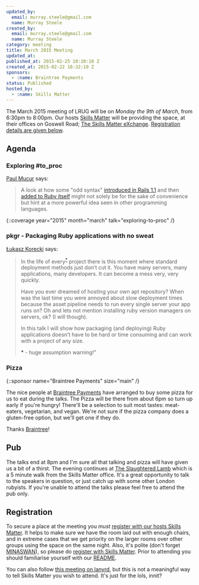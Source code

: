 ```yaml
---
updated_by:
  email: murray.steele@gmail.com
  name: Murray Steele
created_by:
  email: murray.steele@gmail.com
  name: Murray Steele
category: meeting
title: March 2015 Meeting
updated_at:
published_at: 2015-02-25 10:10:10 Z
created_at: 2015-02-22 18:32:10 Z
sponsors:
  - :name: Braintree Payments
status: Published
hosted_by:
  - :name: Skills Matter
---
```


The March 2015 meeting of LRUG will be on *Monday the 9th of March*, from 6:30pm to 8:00pm.  Our hosts [Skills Matter](http://skillsmatter.com/) will be providing the space, at their offices on Goswell Road; [The Skills Matter eXchange](https://skillsmatter.com/locations/96-skills-matter-exchange).  <a href="#mar15registration">Registration details are given below</a>.

Agenda
------

### Exploring #to_proc

[Paul Mucur](http://mudge.name/) says:

> A look at how some "odd syntax" [introduced in Rails 1.1](https://github.com/rails/rails/commit/69bf71f5e9b537f88acc0d4492a057336e7305d1) and
> then [added to Ruby itself](https://github.com/ruby/ruby/commit/ac4d6ddfa3219c212d2865ed600a0ab568d5f0b5) might not solely be for the sake of
> convenience but hint at a more powerful idea seen in other
> programming languages.

{::coverage year="2015" month="march" talk="exploring-to-proc" /}

### pkgr - Packaging Ruby applications with no sweat

[Łukasz Korecki](http://lukasz.korecki.me) says:

> In the life of every<sup>[*](#pkgr-ps)</sup> project there is
> this moment where standard deployment methods just don’t cut
> it. You have many servers, many applications, many developers.
> It can become a mess very, very quickly.
>
> Have you ever dreamed of hosting your own apt repository? When
> was the last time you were annoyed about slow deployment times
> because the asset pipeline needs to run every single server
> your app runs on? Oh and lets not mention installing ruby
> version managers on servers, ok? (I will though).
>
> In this talk I will show how packaging (and deploying) Ruby
> applications doesn’t have to be hard or time consuming and can
> work with a project of any size.
>
> <a name="pkgr-ps">*</a> - huge assumption warning!”

### Pizza

{::sponsor name="Braintree Payments" size="main" /}

The nice people at [Braintree Payments](https://braintreepayments.com) have arranged to buy some pizza for us to eat during the talks.  The Pizza will be there from about 6pm so turn up early if you're hungry!  There'll be a selection to suit most tastes: meat-eaters, vegetarian, and vegan.  We're not sure if the pizza company does a gluten-free option, but we'll get one if they do.

Thanks [Braintree](https://braintreepayments.com)!

Pub
---

The talks end at 8pm and I'm sure all that talking and pizza will have given us a bit of a thirst.  The evening continues at [The Slaughtered Lamb](http://www.theslaughteredlambpub.com/) which is a 5 minute walk from the Skills Matter office.  It's a great opportunity to talk to the speakers in question, or just catch up with some other London rubyists.  If you're unable to attend the talks please feel free to attend the pub only.

Registration <a name="mar15registration">&nbsp;</a>
---------------------------------------------------

To secure a place at the meeting you *must* [register with our hosts Skills Matter](https://skillsmatter.com/meetups/7063-exploring-to_proc-and-pkgr).  It helps to make sure we have the room laid out with enough chairs, and in extreme cases that we get priority on the larger rooms over other groups using the space on the same night.  Also, it's polite (don't forget [MINASWAN](http://oreilly.com/ruby/excerpts/ruby-learning-rails/ruby-glossary.html#I_indexterm_d1e32036)), so please do [register with Skills Matter](https://skillsmatter.com/meetups/7063-exploring-to_proc-and-pkgr).  Prior to attending you should familiarise yourself with our [README](http://readme.lrug.org/).

You can also follow [this meeting on lanyrd](http://lanyrd.com/2015/lrug-march/), but this is not a meaningful way to tell Skills Matter you wish to attend.  It's just for the lols, innit?
